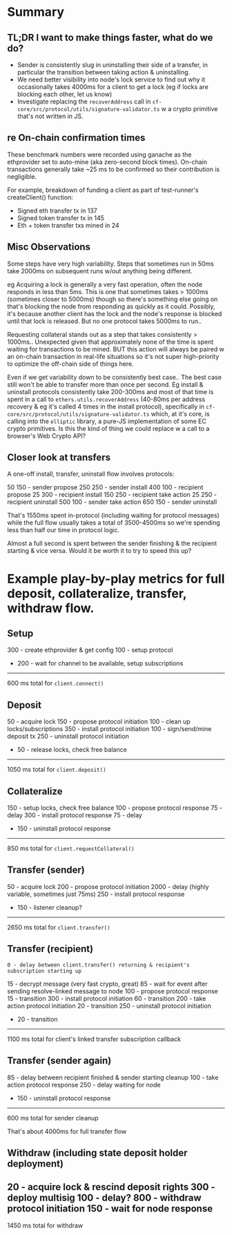 
# Summary

## TL;DR I want to make things faster, what do we do?

 - Sender is consistently slug in uninstalling their side of a transfer, in particular the transition between taking action & uninstalling.
 - We need better visibility into node's lock service to find out why it occasionally takes 4000ms for a client to get a lock (eg if locks are blocking each other, let us know)
 - Investigate replacing the `recoverAddress` call in `cf-core/src/protocol/utils/signature-validator.ts` w a crypto primitive that's not written in JS.

## re On-chain confirmation times

These benchmark numbers were recorded using ganache as the ethprovider set to auto-mine (aka zero-second block times). On-chain transactions generally take ~25 ms to be confirmed so their contribution is negligible.

For example, breakdown of funding a client as part of test-runner's createClient() function:
 - Signed eth transfer tx in 137
 - Signed token transfer tx in 145
 - Eth + token transfer txs mined in 24

## Misc Observations

Some steps have very high variability. Steps that sometimes run in 50ms take 2000ms on subsequent runs w/out anything being different.

eg Acquiring a lock is generally a very fast operation, often the node responds in less than 5ms. This is one that sometimes takes > 1000ms (sometimes closer to 5000ms) though so there's something else going on that's blocking the node from responding as quickly as it could. Possibly, it's because another client has the lock and the node's response is blocked until that lock is released. But no one protocol takes 5000ms to run..

Requesting collateral stands out as a step that takes consistently > 1000ms.. Unexpected given that approximately none of the time is spent waiting for transactions to be mined. BUT this action will always be paired w an on-chain transaction in real-life situations so it's not super high-priority to optimize the off-chain side of things here.

Even if we get variability down to be consistently best case.. The best case still won't be able to transfer more than once per second. Eg install & uninstall protocols consistently take 200-300ms and most of that time is spent in a call to `ethers.utils.recoverAddress` (40-80ms per address recovery & eg it's called 4 times in the install protocol), specifically in `cf-core/src/protocol/utils/signature-validator.ts` which, at it's core, is calling into the `elliptic` library, a pure-JS implementation of some EC crypto primitives. Is this the kind of thing we could replace w a call to a browser's Web Crypto API?

## Closer look at transfers

A one-off install, transfer, uninstall flow involves protocols:

  50
 150 - sender propose
 250
 250 - sender install
 400
 100 - recipient propose
  25
 300 - recipient install
 150
 250 - recipient take action
  25
 250 - recipient uninstall
 500
 100 - sender take action
 650
 150 - sender uninstall

That's 1550ms spent in-protocol (including waiting for protocol messages) while the full flow usually takes a total of 3500-4500ms so we're spending less than half our time in protocol logic.

Almost a full second is spent between the sender finishing & the recipient starting & vice versa. Would it be worth it to try to speed this up?

# Example play-by-play metrics for full deposit, collateralize, transfer, withdraw flow.

## Setup

  300 - create ethprovider & get config
  100 - setup protocol
+ 200 - wait for channel to be available, setup subscriptions
 ------
  600 ms total for `client.connect()`

## Deposit

   50 - acquire lock
  150 - propose protocol initiation
  100 - clean up locks/subscriptions
  350 - install protocol initiation
  100 - sign/send/mine deposit tx
  250 - uninstall protocol initiation
+  50 - release locks, check free balance
 ------
 1050 ms total for `client.deposit()`

## Collateralize

  150 - setup locks, check free balance
  100 - propose protocol response
   75 - delay
  300 - install protocol response
   75 - delay
+ 150 - uninstall protocol response
 ------
  850 ms total for `client.requestCollateral()`

## Transfer (sender)

   50 - acquire lock
  200 - propose protocol initiation
 2000 - delay (highly variable, sometimes just 75ms)
  250 - install protocol response
+ 150 - listener cleanup?
 ------
 2650 ms total for `client.transfer()`

## Transfer (recipient)

    0 - delay between client.transfer() returning & recipient's subscription starting up
   15 - decrypt message (very fast crypto, great)
   85 - wait for event after sending resolve-linked message to node
  100 - propose protocol response
   15 - transition
  300 - install protocol initiation
   60 - transition
  200 - take action protocol initiation
   20 - transition
  250 - uninstall protocol initiation
+  20 - transition
 ------
 1100 ms total for client's linked transfer subscription callback

## Transfer (sender again)

   85 - delay between recipient finished & sender starting cleanup
  100 - take action protocol response
  250 - delay waiting for node
+ 150 - uninstall protocol response
 ------
 600 ms total for sender cleanup

That's about 4000ms for full transfer flow

## Withdraw (including state deposit holder deployment)

   20 - acquire lock & rescind deposit rights
  300 - deploy multisig
  100 - delay?
  800 - withdraw protocol initiation
  150 - wait for node response
 ------
 1450 ms total for withdraw

